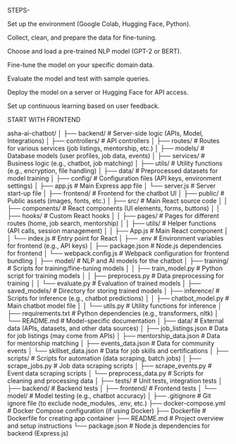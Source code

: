 STEPS-

Set up the environment (Google Colab, Hugging Face, Python).

Collect, clean, and prepare the data for fine-tuning.

Choose and load a pre-trained NLP model (GPT-2 or BERT).

Fine-tune the model on your specific domain data.

Evaluate the model and test with sample queries.

Deploy the model on a server or Hugging Face for API access.

Set up continuous learning based on user feedback.

START WITH FRONTEND


asha-ai-chatbot/
│
├── backend/                  # Server-side logic (APIs, Model, Integrations)
│   ├── controllers/          # API controllers
│   ├── routes/               # Routes for various services (job listings, mentorship, etc.)
│   ├── models/               # Database models (user profiles, job data, events)
│   ├── services/             # Business logic (e.g., chatbot, job matching)
│   ├── utils/                # Utility functions (e.g., encryption, file handling)
│   ├── data/                 # Preprocessed datasets for model training
│   ├── config/               # Configuration files (API keys, environment settings)
│   ├── app.js                # Main Express app file
│   └── server.js             # Server start-up file
│
├── frontend/                 # Frontend for the chatbot UI
│   ├── public/               # Public assets (images, fonts, etc.)
│   ├── src/                  # Main React source code
│   │   ├── components/       # React components (UI elements, forms, buttons)
│   │   ├── hooks/            # Custom React hooks
│   │   ├── pages/            # Pages for different routes (home, job search, mentorship)
│   │   ├── utils/            # Helper functions (API calls, session management)
│   │   ├── App.js            # Main React component
│   │   └── index.js          # Entry point for React
│   ├── .env                  # Environment variables for frontend (e.g., API keys)
│   ├── package.json          # Node.js dependencies for frontend
│   └── webpack.config.js     # Webpack configuration for frontend bundling
│
├── model/                    # NLP and AI models for the chatbot
│   ├── training/             # Scripts for training/fine-tuning models
│   │   ├── train_model.py    # Python script for training models
│   │   ├── preprocess.py     # Data preprocessing for training
│   │   └── evaluate.py       # Evaluation of trained models
│   ├── saved_models/         # Directory for storing trained models
│   ├── inference/            # Scripts for inference (e.g., chatbot predictions)
│   │   ├── chatbot_model.py  # Main chatbot model file
│   │   └── utils.py          # Utility functions for inference
│   ├── requirements.txt      # Python dependencies (e.g., transformers, nltk)
│   └── README.md             # Model-specific documentation
│
├── data/                     # External data (APIs, datasets, and other data sources)
│   ├── job_listings.json     # Data for job listings (may come from APIs)
│   ├── mentorship_data.json  # Data for mentorship matching
│   ├── events_data.json      # Data for community events
│   └── skillset_data.json    # Data for job skills and certifications
│
├── scripts/                  # Scripts for automation (data scraping, batch jobs)
│   ├── scrape_jobs.py        # Job data scraping scripts
│   ├── scrape_events.py      # Event data scraping scripts
│   └── preprocess_data.py    # Scripts for cleaning and processing data
│
├── tests/                    # Unit tests, integration tests
│   ├── backend/              # Backend tests
│   ├── frontend/             # Frontend tests
│   └── model/                # Model testing (e.g., chatbot accuracy)
│
├── .gitignore                # Git ignore file (to exclude node_modules, .env, etc.)
├── docker-compose.yml        # Docker Compose configuration (if using Docker)
├── Dockerfile                # Dockerfile for creating app container
├── README.md                 # Project overview and setup instructions
└── package.json              # Node.js dependencies for backend (Express.js)

